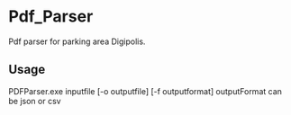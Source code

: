 # Pdf_Parser
Pdf parser for parking area Digipolis.

## Usage
PDFParser.exe inputfile [-o outputfile] [-f outputformat]
outputFormat can be json or csv

